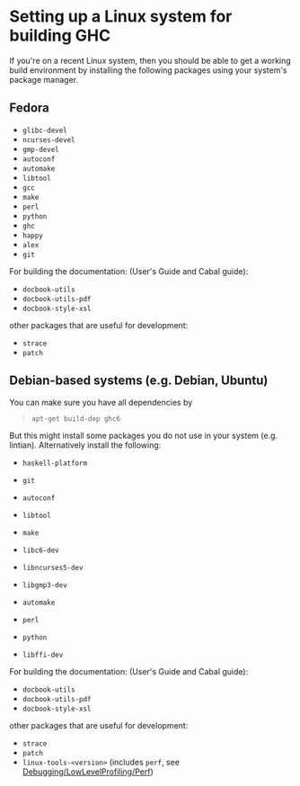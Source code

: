 


# Setting up a Linux system for building GHC



If you're on a recent Linux system, then you should be able to get a working build environment by installing the following packages using your system's package manager.


## Fedora


- `glibc-devel`
- `ncurses-devel`
- `gmp-devel`
- `autoconf`
- `automake`
- `libtool`
- `gcc`
- `make`
- `perl`
- `python`
- `ghc`
- `happy`
- `alex`
- `git`


For building the documentation: (User's Guide and Cabal guide):


- `docbook-utils`
- `docbook-utils-pdf`
- `docbook-style-xsl`


other packages that are useful for development:


- `strace`
- `patch`

## Debian-based systems (e.g. Debian, Ubuntu)



You can make sure you have all dependencies by


>
>
> `apt-get build-dep ghc6`
>
>


But this might install some packages you do not use in your system (e.g. lintian).  Alternatively install the following:


- `haskell-platform`
- `git`
- `autoconf`
- `libtool`
- `make`

- `libc6-dev`
- `libncurses5-dev`
- `libgmp3-dev`
- `automake`
- `perl`
- `python`
- `libffi-dev`


For building the documentation: (User's Guide and Cabal guide):


- `docbook-utils`
- `docbook-utils-pdf`
- `docbook-style-xsl`


other packages that are useful for development:


- `strace`
- `patch`
- `linux-tools-<version>` (includes `perf`, see [Debugging/LowLevelProfiling/Perf](debugging/low-level-profiling/perf))
